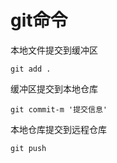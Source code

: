 # git命令

本地文件提交到缓冲区

```
git add .	
```

缓冲区提交到本地仓库

```
git commit-m '提交信息'
```

本地仓库提交到远程仓库

```
git push
```

